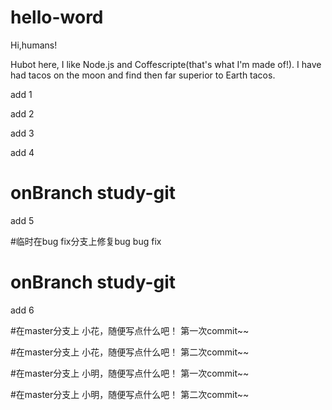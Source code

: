 # hello-word
Hi,humans!

Hubot here, I like Node.js and Coffescripte(that's what I'm made of!).
I have had tacos on the moon and find then far superior to Earth tacos.

add 1

add 2


add 3


add 4
# onBranch study-git
add 5

#临时在bug fix分支上修复bug
bug fix
# onBranch study-git
add 6


#在master分支上
小花，随便写点什么吧！ 第一次commit~~

#在master分支上
小花，随便写点什么吧！ 第二次commit~~


#在master分支上
小明，随便写点什么吧！ 第一次commit~~

#在master分支上
小明，随便写点什么吧！ 第二次commit~~

